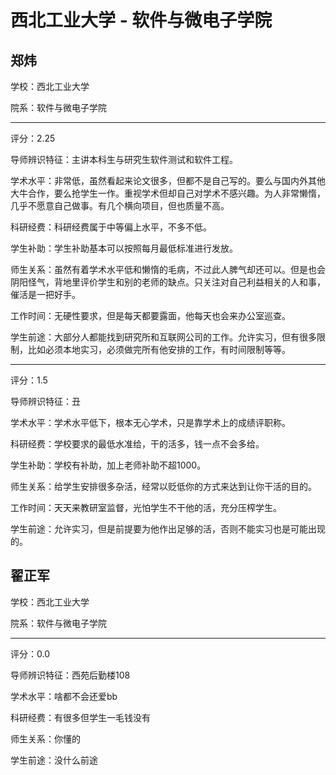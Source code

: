 # 西北工业大学 - 软件与微电子学院

## 郑炜

学校：西北工业大学

院系：软件与微电子学院

* * *

评分：2.25

导师辨识特征：主讲本科生与研究生软件测试和软件工程。

学术水平：非常低，虽然看起来论文很多，但都不是自己写的。要么与国内外其他大牛合作，要么抢学生一作。重视学术但却自己对学术不感兴趣。为人非常懒惰，几乎不愿意自己做事。有几个横向项目，但也质量不高。

科研经费：科研经费属于中等偏上水平，不多不低。

学生补助：学生补助基本可以按照每月最低标准进行发放。

师生关系：虽然有着学术水平低和懒惰的毛病，不过此人脾气却还可以。但是也会阴阳怪气，背地里评价学生和别的老师的缺点。只关注对自己利益相关的人和事，催活是一把好手。

工作时间：无硬性要求，但是每天都要露面，他每天也会来办公室巡查。

学生前途：大部分人都能找到研究所和互联网公司的工作。允许实习，但有很多限制，比如必须本地实习，必须做完所有他安排的工作，有时间限制等等。

* * *

评分：1.5

导师辨识特征：丑

学术水平：学术水平低下，根本无心学术，只是靠学术上的成绩评职称。

科研经费：学校要求的最低水准给，干的活多，钱一点不会多给。

学生补助：学校有补助，加上老师补助不超1000。

师生关系：给学生安排很多杂活，经常以贬低你的方式来达到让你干活的目的。

工作时间：天天来教研室监督，光怕学生不干他的活，充分压榨学生。

学生前途：允许实习，但是前提要为他作出足够的活，否则不能实习也是可能出现的。

## 翟正军

学校：西北工业大学

院系：软件与微电子学院

* * *

评分：0.0

导师辨识特征：西苑后勤楼108

学术水平：啥都不会还爱bb

科研经费：有很多但学生一毛钱没有

师生关系：你懂的

学生前途：没什么前途